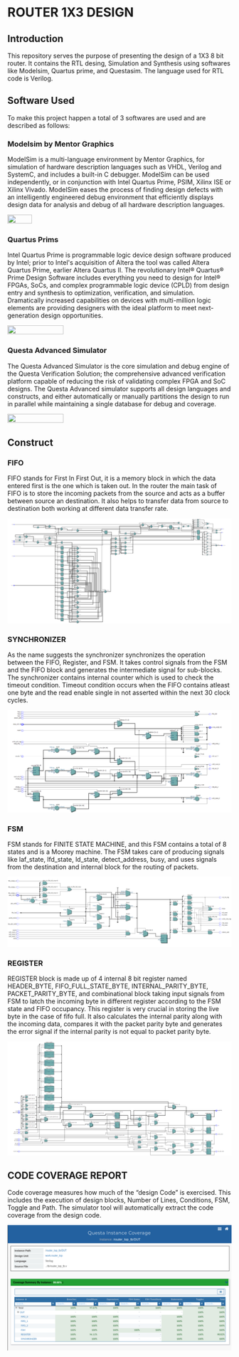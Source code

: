 # ROUTER 1X3 DESIGN

## Introduction
This repository serves the purpose of presenting the design of a 1X3 8 bit router. It contains the RTL desing, Simulation and Synthesis using softwares like Modelsim, Quartus prime, and Questasim. The language used for RTL code is Verilog.

## Software Used
To make this project happen a total of 3 softwares are used and are described as follows:

### Modelsim by Mentor Graphics
ModelSim is a multi-language environment by Mentor Graphics, for simulation of hardware description languages such as VHDL, Verilog and SystemC, and includes a built-in C debugger. ModelSim can be used independently, or in conjunction with Intel Quartus Prime, PSIM, Xilinx ISE or Xilinx Vivado. ModelSim eases the process of finding design defects with an intelligently engineered debug environment that efficiently displays design data for analysis and debug of all hardware description languages.

<img src="https://i.redd.it/6741k1f4jyz41.jpg" width=33% height=33%>

### Quartus Prims
Intel Quartus Prime is programmable logic device design software produced by Intel; prior to Intel's acquisition of Altera the tool was called Altera Quartus Prime, earlier Altera Quartus II. The revolutionary Intel® Quartus® Prime Design Software includes everything you need to design for Intel® FPGAs, SoCs, and complex programmable logic device (CPLD) from design entry and synthesis to optimization, verification, and simulation. Dramatically increased capabilities on devices with multi-million logic elements are providing designers with the ideal platform to meet next-generation design opportunities.

<img src="https://www.intel.com/content/dam/docs/us/en/683855/current/dql1496958792382.png" width=50% height=50%>

### Questa Advanced Simulator
The Questa Advanced Simulator is the core simulation and debug engine of the Questa Verification Solution; the comprehensive advanced verification platform capable of reducing the risk of validating complex FPGA and SoC designs. The Questa Advanced simulator supports all design languages and constructs, and either automatically or manually partitions the design to run in parallel while maintaining a single database for debug and coverage.

<img src="https://i.pinimg.com/474x/6f/09/b3/6f09b3cc8f50f47bb63754bc0b577c8b.jpg" width=50% height=50%>

## Construct
### FIFO
FIFO stands for First In First Out, it is a memory block in which the data entered first is the one which is taken out. In the router the main task of FIFO is to store the incoming packets from the source and acts as a buffer between source an destination. It also helps to transfer data from source to destination both working at different data transfer rate.

<img src="images/FIFO_SYNTHESIS/Screenshot%202022-05-16%20173621.png" width=100% height=100%>

### SYNCHRONIZER
As the name suggests the synchronizer synchronizes the operation between the FIFO, Register, and FSM. It takes control signals from the FSM and the FIFO block and generates the intermediate signal for sub-blocks. The synchronizer contains internal counter which is used to check the timeout condition. Timeout condition occurs when the FIFO contains atleast one byte and the read enable single in not asserted within the next 30 clock cycles.

<img src="images/SYNC_SYNTHESIS/Screenshot%202022-05-16%20174654.png" width=100% height=100%>

### FSM

FSM stands for FINITE STATE MACHINE, and this FSM contains a total of 8 states and is a Moorey machine. The FSM takes care of producing signals like laf_state, lfd_state, ld_state, detect_address, busy, and uses signals from the destination and internal block for the routing of packets.

<img src="images/FSM_SYNTHESIS/Screenshot%202022-05-16%20173917.png" width=100% height=100%>

### REGISTER

REGISTER block is made up of 4 internal 8 bit register named HEADER_BYTE, FIFO_FULL_STATE_BYTE, INTERNAL_PARITY_BYTE, PACKET_PARITY_BYTE, and combinational block taking input signals from FSM to latch the incoming byte in different register according to the FSM state and FIFO occupancy. This register is very crucial in storing the live byte in the case of fifo full. It also calculates the internal parity along with the incoming data, compares it with the packet parity byte and generates the error signal if the internal parity is not equal to packet parity byte.

<img src="images/REG_SYNTHESIS/Screenshot%202022-05-16%20174353.png" width=100% height=100%>


## CODE COVERAGE REPORT
Code coverage measures how much of the “design Code” is exercised. This includes the execution of design blocks, Number of Lines, Conditions, FSM, Toggle and Path. The simulator tool will automatically extract the code coverage from the design code.

<img src="images/Code%20Coverage/Code%20Coverage%20Questasim.png" width=100% height=100%>
